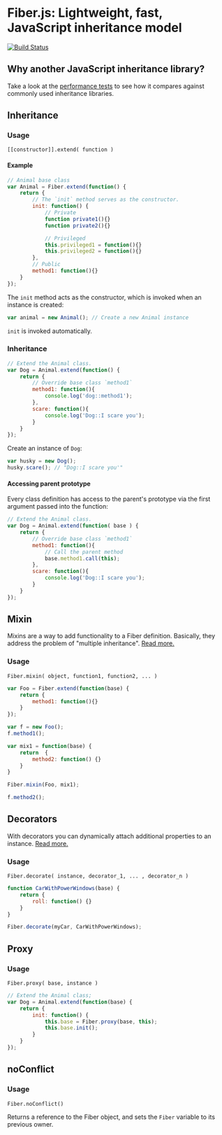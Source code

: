 # Fiber.js: Lightweight, fast, JavaScript inheritance model

[![Build Status](https://secure.travis-ci.org/linkedin/Fiber.png?branch=master)](http://travis-ci.org/linkedin/Fiber)

## Why another JavaScript inheritance library?

Take a look at the [performance tests](http://jsperf.com/js-inheritance-performance) to see how it compares against commonly used inheritance libraries.

## Inheritance

### Usage

`[[constructor]].extend( function )`

#### Example

```javascript
// Animal base class
var Animal = Fiber.extend(function() {
    return {
        // The `init` method serves as the constructor.
        init: function() {
            // Private
            function private1(){}
            function private2(){}

            // Privileged
            this.privileged1 = function(){}
            this.privileged2 = function(){}
        },
        // Public
        method1: function(){}
    }
});
```

The `init` method acts as the constructor, which is invoked when an instance is created:

```javascript
var animal = new Animal(); // Create a new Animal instance
```

`init` is invoked automatically.

### Inheritance

```javascript
// Extend the Animal class.
var Dog = Animal.extend(function() {
    return {
        // Override base class `method1`
        method1: function(){
            console.log('dog::method1');
        },
        scare: function(){
            console.log('Dog::I scare you');
        }
    }
});
```

Create an instance of `Dog`:

```javascript
var husky = new Dog();
husky.scare(); // "Dog::I scare you'"
```

#### Accessing parent prototype

Every class definition has access to the parent's prototype via the first argument passed into the function:

```javascript
// Extend the Animal class.
var Dog = Animal.extend(function( base ) {
    return {
        // Override base class `method1`
        method1: function(){
            // Call the parent method
            base.method1.call(this);
        },
        scare: function(){
            console.log('Dog::I scare you');
        }
    }
});
```

## Mixin

Mixins are a way to add functionality to a Fiber definition.  Basically, they address the problem of "multiple inheritance".  [Read more.](http://www.joezimjs.com/javascript/javascript-mixins-functional-inheritance/)

### Usage

`Fiber.mixin( object, function1, function2, ... )`

```javascript
var Foo = Fiber.extend(function(base) {
    return {
        method1: function(){}
    }
});

var f = new Foo();
f.method1();

var mix1 = function(base) {
    return  {
        method2: function() {}
    }
}

Fiber.mixin(Foo, mix1);

f.method2();
```

## Decorators

With decorators you can dynamically attach additional properties to an instance.  [Read more.](http://en.wikipedia.org/wiki/Decorator_pattern)

### Usage

`Fiber.decorate( instance, decorator_1, ... , decorator_n )`

```javascript
function CarWithPowerWindows(base) {
    return {
        roll: function() {}
    }
}

Fiber.decorate(myCar, CarWithPowerWindows);
```

## Proxy

### Usage

`Fiber.proxy( base, instance )`

```javascript
// Extend the Animal class;
var Dog = Animal.extend(function(base) {
    return {
        init: function() {
            this.base = Fiber.proxy(base, this);
            this.base.init();
        }
    }
});
```

## noConflict

### Usage

`Fiber.noConflict()`

Returns a reference to the Fiber object, and sets the `Fiber` variable to its previous owner.


